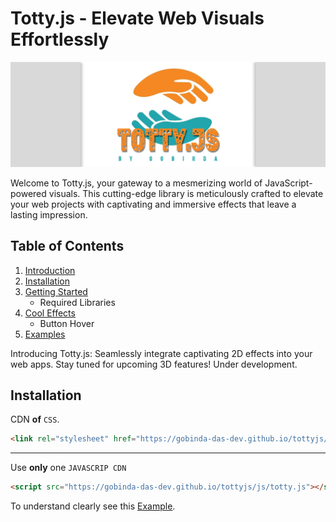 # Totty.js - Elevate Web Visuals Effortlessly

![Shery.js Logo](https://raw.githubusercontent.com/gobinda-das-dev/tottyjs-media/main/images/totty%20js%20banner.jpg)

Welcome to Totty.js, your gateway to a mesmerizing world of JavaScript-powered visuals. This cutting-edge library is meticulously crafted to elevate your web projects with captivating and immersive effects that leave a lasting impression.

## Table of Contents

1. [Introduction](#introduction)
2. [Installation](#installation)
3. [Getting Started](#getting-started)
   - Required Libraries
4. [Cool Effects](#cool-effects)
   - Button Hover
5. [Examples](#examples)

Introducing Totty.js: Seamlessly integrate captivating 2D effects into your web apps. Stay tuned for upcoming 3D features! Under development.

## Installation

CDN  **of** `CSS`.

```html
<link rel="stylesheet" href="https://gobinda-das-dev.github.io/tottyjs/css/totty.css">
```


---

Use **only** one `JAVASCRIP CDN`

```html
<script src="https://gobinda-das-dev.github.io/tottyjs/js/totty.js"></script>
```


To understand clearly see this [Example](/examples/nodeExample/).
